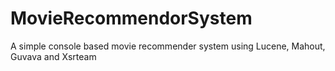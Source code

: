 # MovieRecommendorSystem
A simple console based movie recommender system using Lucene, Mahout, Guvava and Xsrteam
